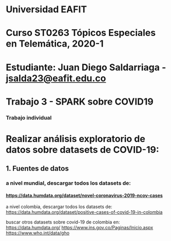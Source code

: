 # Universidad EAFIT
# Curso ST0263 Tópicos Especiales en Telemática, 2020-1
# Estudiante: Juan Diego Saldarriaga - jsalda23@eafit.edu.co
# Trabajo 3 - SPARK sobre COVID19
### Trabajo individual
# Realizar análisis exploratorio de datos sobre datasets de COVID-19:
## 1. Fuentes de datos
### a nivel mundial, descargar todos los datasets de:
#### https://data.humdata.org/dataset/novel-coronavirus-2019-ncov-cases

a nivel colombia, descargar todos los datasets de:
https://data.humdata.org/dataset/positive-cases-of-covid-19-in-colombia

buscar otros datasets sobre covid-19 de colombia en:
https://data.humdata.org/ https://www.ins.gov.co/Paginas/Inicio.aspx https://www.who.int/data/gho
